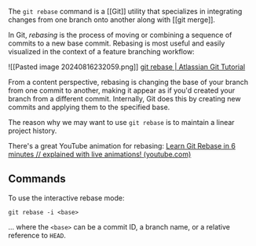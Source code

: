 The `git rebase` command is a [[Git]] utility that specializes in integrating changes from one branch onto another along with [[git merge]].

In Git, *rebasing* is the process of moving or combining a sequence of commits to a new base commit. Rebasing is most useful and easily visualized in the context of a feature branching workflow:

![[Pasted image 20240816232059.png]]
[git rebase | Atlassian Git Tutorial](https://www.atlassian.com/git/tutorials/rewriting-history/git-rebase)

From a content perspective, rebasing is changing the base of your branch from one commit to another, making it appear as if you'd created your branch from a different commit. Internally, Git does this by creating new commits and applying them to the specified base. 

The reason why we may want to use `git rebase` is to maintain a linear project history.

There's a great YouTube animation for rebasing:
[Learn Git Rebase in 6 minutes // explained with live animations! (youtube.com)](https://www.youtube.com/watch?v=f1wnYdLEpgI)
## Commands
To use the interactive rebase mode:
```shell
git rebase -i <base>
```
... where the `<base>` can be a commit ID, a branch name, or a relative reference to `HEAD`.
